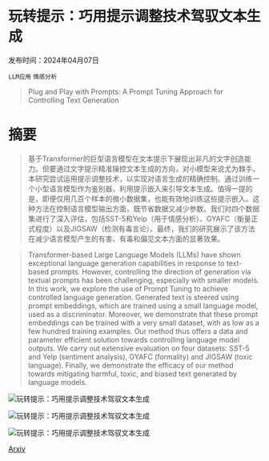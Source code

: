 # 玩转提示：巧用提示调整技术驾驭文本生成

发布时间：2024年04月07日

`LLM应用` `情感分析`

> Plug and Play with Prompts: A Prompt Tuning Approach for Controlling Text Generation

# 摘要

> 基于Transformer的巨型语言模型在文本提示下展现出非凡的文字创造能力。但要通过文字提示精准操控文本生成的方向，对小模型来说尤为棘手。本研究尝试运用提示调整技术，以实现对语言生成的精确控制。通过训练一个小型语言模型作为鉴别器，利用提示嵌入来引导文本生成。值得一提的是，即便仅用几百个样本的微小数据集，也能有效地训练这些提示嵌入。这种方法在控制语言模型输出方面，既节省数据又减少参数。我们对四个数据集进行了深入评估，包括SST-5和Yelp（用于情感分析）、GYAFC（衡量正式程度）以及JIGSAW（检测有毒言论）。最终，我们的研究展示了该方法在减少语言模型产生的有害、有毒和偏见文本方面的显著效果。

> Transformer-based Large Language Models (LLMs) have shown exceptional language generation capabilities in response to text-based prompts. However, controlling the direction of generation via textual prompts has been challenging, especially with smaller models. In this work, we explore the use of Prompt Tuning to achieve controlled language generation. Generated text is steered using prompt embeddings, which are trained using a small language model, used as a discriminator. Moreover, we demonstrate that these prompt embeddings can be trained with a very small dataset, with as low as a few hundred training examples. Our method thus offers a data and parameter efficient solution towards controlling language model outputs. We carry out extensive evaluation on four datasets: SST-5 and Yelp (sentiment analysis), GYAFC (formality) and JIGSAW (toxic language). Finally, we demonstrate the efficacy of our method towards mitigating harmful, toxic, and biased text generated by language models.

![玩转提示：巧用提示调整技术驾驭文本生成](../../../paper_images/2404.05143/ppp_block_2.jpg)

![玩转提示：巧用提示调整技术驾驭文本生成](../../../paper_images/2404.05143/PromptSize.png)

![玩转提示：巧用提示调整技术驾驭文本生成](../../../paper_images/2404.05143/ModelSize.png)

[Arxiv](https://arxiv.org/abs/2404.05143)
